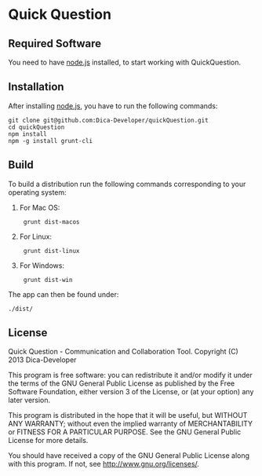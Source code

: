 # Quick Question #


## Required Software ##

You need to have [node.js](http://nodejs.org/ "Node.js") installed, to start working with QuickQuestion.

## Installation ##

After installing [node.js](http://nodejs.org/ "Node.js"), you have to run the following commands:

    git clone git@github.com:Dica-Developer/quickQuestion.git
    cd quickQuestion
    npm install
    npm -g install grunt-cli
    
## Build ##

To build a distribution run the following commands corresponding to your operating system:

1. For Mac OS:

        grunt dist-macos

2. For Linux:

        grunt dist-linux

3. For Windows:

        grunt dist-win

The app can then be found under:

    ./dist/

## License ##

Quick Question - Communication and Collaboration Tool.
Copyright (C) 2013  Dica-Developer

This program is free software: you can redistribute it and/or modify
it under the terms of the GNU General Public License as published by
the Free Software Foundation, either version 3 of the License, or
(at your option) any later version.

This program is distributed in the hope that it will be useful,
but WITHOUT ANY WARRANTY; without even the implied warranty of
MERCHANTABILITY or FITNESS FOR A PARTICULAR PURPOSE.  See the
GNU General Public License for more details.

You should have received a copy of the GNU General Public License
  along with this program.  If not, see <http://www.gnu.org/licenses/>.

